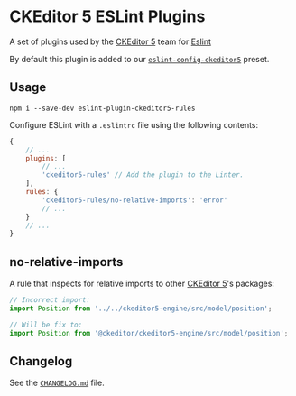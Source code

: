 CKEditor 5 ESLint Plugins
========================

A set of plugins used by the [CKEditor 5](https://ckeditor.com) team for [Eslint](https://eslint.org/) 

By default this plugin is added to our [`eslint-config-ckeditor5`](https://www.npmjs.com/package/eslint-config-ckeditor5) preset. 

## Usage

```
npm i --save-dev eslint-plugin-ckeditor5-rules
```

Configure ESLint with a `.eslintrc` file using the following contents:

```js
{
	// ...
	plugins: [
		// ...
		'ckeditor5-rules' // Add the plugin to the Linter.
	],
	rules: {
		'ckeditor5-rules/no-relative-imports': 'error'
		// ...
	}
	// ...
}
```

## no-relative-imports

A rule that inspects for relative imports to other [CKEditor 5](https://ckeditor.com)'s packages:

```js
// Incorrect import:
import Position from '../../ckeditor5-engine/src/model/position';

// Will be fix to: 
import Position from '@ckeditor/ckeditor5-engine/src/model/position';
```

## Changelog

See the [`CHANGELOG.md`](https://github.com/ckeditor/ckeditor5-dev/blob/master/packages/eslint-plugin-ckeditor5-rules/CHANGELOG.md) file.
